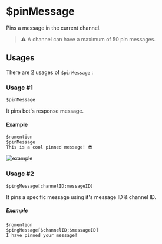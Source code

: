 # $pinMessage
Pins a message in the current channel.

> ⚠️ A channel can have a maximum of 50 pin messages.

## Usages
There are 2 usages of `$pinMessage` :

### Usage #1
```
$pinMessage
```
It pins bot's response message.

#### Example
```
$nomention
$pinMessage
This is a cool pinned message! 😎
```

![example](https://user-images.githubusercontent.com/69215413/123554940-97db0180-d750-11eb-95b5-2a995ff9c895.png)

### Usage #2
```
$pingMessage[channelID;messageID]
```
It pins a specific message using it's message ID & channel ID.

##### Example
```
$nomention
$pingMessage[$channelID;$messageID]
I have pinned your message!
```
